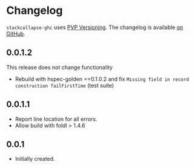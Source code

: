 # Changelog

`stackcollapse-ghc` uses [PVP Versioning][1].
The changelog is available [on GitHub][2].

## 0.0.1.2

This release does not change functionality

* Rebuild with hspec-golden ==0.1.0.2 and fix `Missing field in record construction failFirstTime` (test suite)

## 0.0.1.1

* Report line location for all errors.
* Allow build with foldl > 1.4.6


## 0.0.1

* Initially created.

[1]: https://pvp.haskell.org
[2]: https://github.com/marcin-rzeznicki/stackcollapse-ghc/releases
